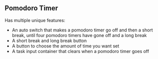 ## Pomodoro Timer
Has multiple unique features:
- An auto switch that makes a pomodoro timer go off and then a short break, until four pomodoro timers have gone off and a long break
- A short break and long break button
- A button to choose the amount of time you want set
- A task input container that clears when a pomodoro timer goes off



